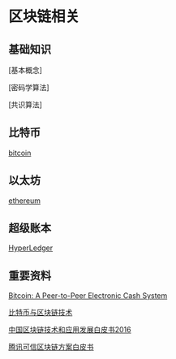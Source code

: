 # 区块链相关

## 基础知识

[基本概念]

[密码学算法]

[共识算法]



## 比特币

[bitcoin](https://bitcoin.org/zh_CN/)

## 以太坊

[ethereum](https://www.ethereum.org/)

## 超级账本

[HyperLedger](https://cn.hyperledger.org/)

## 重要资料

[Bitcoin: A Peer-to-Peer Electronic Cash System](./repository/bitcoin.pdf)

[比特币与区块链技术](./repository/比特币与区块链技术.pdf)

[中国区块链技术和应用发展白皮书2016](./repository/中国区块链技术和应用发展白皮书2016.pdf)

[腾讯可信区块链方案白皮书](./repository/腾讯可信区块链方案白皮书.pdf)



